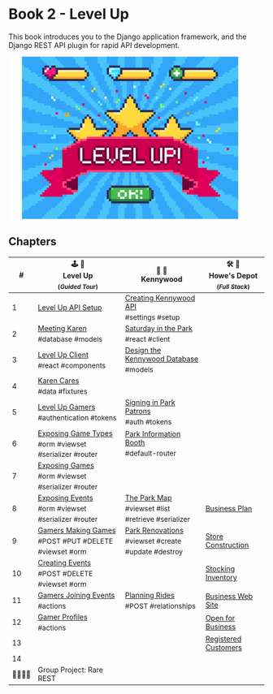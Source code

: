 # Book 2 - Level Up

This book introduces you to the Django application framework, and the Django REST API plugin for rapid API development.

![Level Up logo](./chapters/images/level-up.png)

## Chapters

| # | 🕹 🎲<br/> Level Up <br/><sub>(_Guided Tour_)</sub> | 🎡 🎢 <br/> Kennywood | 🛠 🚜 <br/> Howe's Depot <br/><sub>(_Full Stack_)</sub> |
|--|--|--|--|
| 1 | [Level Up API Setup](./chapters/DRF_INSTALLS.md) | [Creating Kennywood API](./chapters/KW_SETUP.md) <br/> <sub style="font-size:0.85rem;">#settings #setup</sub> |  |
| 2 | [Meeting Karen](./chapters/LU_DATA_DESIGN.md) <br/> <sub style="font-size:0.85rem;">#database #models</sub> | [Saturday in the Park](./chapters/SITP_SETUP.md) <br/> <sub style="font-size:0.85rem;">#react #client</sub> |  |
| 3 | [Level Up Client](./chapters/LU_CLIENT.md) <br/> <sub style="font-size:0.85rem;">#react #components</sub> | [Design the Kennywood Database](./chapters/KW_MODELS.md) <br/> <sub style="font-size:0.85rem;">#models</sub> |  |
| 4 | [Karen Cares](./chapters/LU_FIXTURES.md) <br/> <sub style="font-size:0.85rem;">#data #fixtures</sub> |  |  |
| 5 | [Level Up Gamers](./chapters/LU_AUTHENTICATION.md) <br/> <sub style="font-size:0.85rem;">#authentication #tokens</sub> | [Signing in Park Patrons](./chapters/KW_TOKEN_AUTH.md) <br/> <sub style="font-size:0.85rem;">#auth #tokens</sub> |  |
| 6 | [Exposing Game Types](./chapters/LU_GAME_TYPES.md) <br/> <sub style="font-size:0.85rem;">#orm #viewset #serializer #router</sub> | [Park Information Booth](./chapters/KW_ROUTER.md) <br/> <sub style="font-size:0.85rem;">#default-router</sub> |  |
| 7 | [Exposing Games](./chapters/LU_GAMES.md) <br/> <sub style="font-size:0.85rem;">#orm #viewset #serializer #router</sub> |  |  |
| 8 | [Exposing Events](./chapters/LU_ROUTER_URLS.md) <br/> <sub style="font-size:0.85rem;">#orm #viewset #serializer #router</sub> | [The Park Map](./chapters/KW_VIEW_SERIALIZER.md) <br/> <sub style="font-size:0.85rem;"> #viewset #list #retrieve #serializer</sub> | [Business Plan](./chapters/HD_FEATURES.md) |
| 9 | [Gamers Making Games](./chapters/LU_VIEW_VERBS.md) <br/> <sub style="font-size:0.85rem;">#POST #PUT #DELETE #viewset #orm</sub> | [Park Renovations](./chapters/KW_FULL_CRUD_VIEWSET.md) <br/> <sub style="font-size:0.85rem;">#viewset #create #update #destroy</sub> | [Store Construction](./chapters/HD_SETUP.md) |
| 10 | [Creating Events](./chapters/LU_GAME_EVENTS.md) <br/> <sub style="font-size:0.85rem;">#POST #DELETE #viewset #orm</sub> |  | [Stocking Inventory](./chapters/HD_INVENTORY.md) |
| 11 | [Gamers Joining Events](./chapters/LU_VIEW_VERBS.md) <br/> <sub style="font-size:0.85rem;">#actions</sub> | [Planning Rides](./chapters/KW_RIDES.md) <br/> <sub style="font-size:0.85rem;">#POST #relationships</sub> | [Business Web Site](./chapters/HD_CLIENT.md) |
| 12 | [Gamer Profiles](./chapters/LU_VIEW_VERBS.md) <br/> <sub style="font-size:0.85rem;">#actions</sub> |  | [Open for Business](./chapters/HD_ROUTER.md) |
| 13 |  | | [Registered Customers](./chapters/HD_ORDERING.md) |
| 14 |  |  |
| 👨‍👩‍👧‍👧 | Group Project: Rare REST |  |

